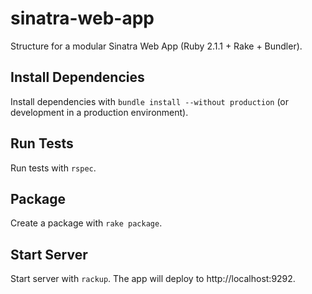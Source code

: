 # sinatra-web-app

Structure for a modular Sinatra Web App (Ruby 2.1.1 + Rake + Bundler).

## Install Dependencies

Install dependencies with `bundle install --without production` (or development in a production environment).

## Run Tests

Run tests with `rspec`.

## Package

Create a package with `rake package`.

## Start Server

Start server with `rackup`. The app will deploy to http://localhost:9292.
